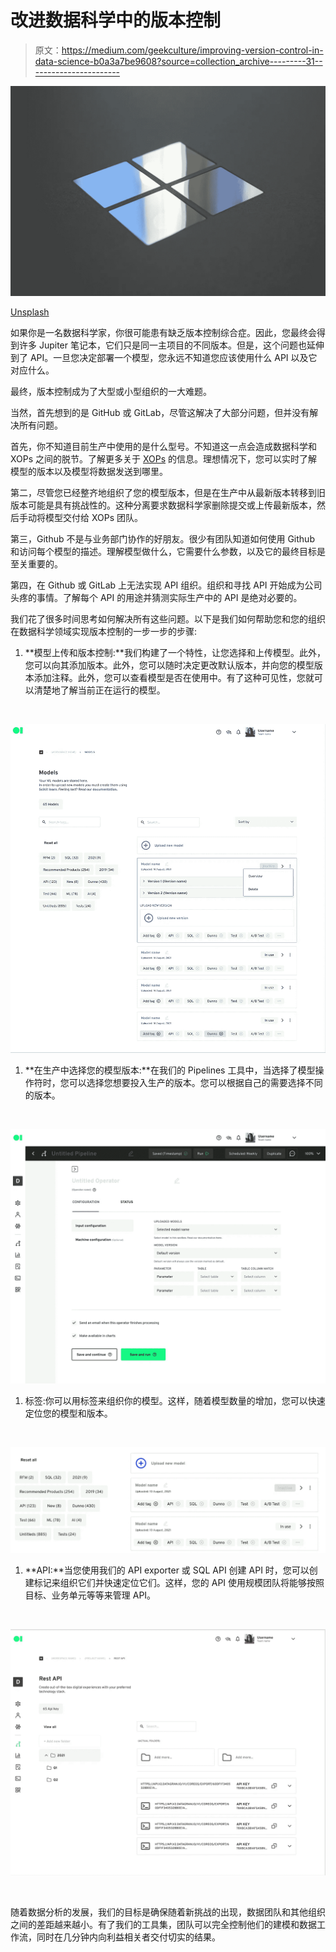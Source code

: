 # 改进数据科学中的版本控制

> 原文：<https://medium.com/geekculture/improving-version-control-in-data-science-b0a3a7be9608?source=collection_archive---------31----------------------->

![](img/d29f66ab8f4255a70d7d0df69f03648d.png)

[Unsplash](https://unsplash.com/photos/aaTidmhupEw)

如果你是一名数据科学家，你很可能患有缺乏版本控制综合症。因此，您最终会得到许多 Jupiter 笔记本，它们只是同一主项目的不同版本。但是，这个问题也延伸到了 API。一旦您决定部署一个模型，您永远不知道您应该使用什么 API 以及它对应什么。

最终，版本控制成为了大型或小型组织的一大难题。

当然，首先想到的是 GitHub 或 GitLab，尽管这解决了大部分问题，但并没有解决所有问题。

首先，你不知道目前生产中使用的是什么型号。不知道这一点会造成数据科学和 XOPs 之间的脱节。了解更多关于 [XOPs](https://blog.datagran.io/posts/xops-and-how-to-quickly-demonstrate-business-value-in-your-organization) 的信息。理想情况下，您可以实时了解模型的版本以及模型将数据发送到哪里。

第二，尽管您已经整齐地组织了您的模型版本，但是在生产中从最新版本转移到旧版本可能是具有挑战性的。这种分离要求数据科学家删除提交或上传最新版本，然后手动将模型交付给 XOPs 团队。

第三，Github 不是与业务部门协作的好朋友。很少有团队知道如何使用 Github 和访问每个模型的描述。理解模型做什么，它需要什么参数，以及它的最终目标是至关重要的。

第四，在 Github 或 GitLab 上无法实现 API 组织。组织和寻找 API 开始成为公司头疼的事情。了解每个 API 的用途并猜测实际生产中的 API 是绝对必要的。

我们花了很多时间思考如何解决所有这些问题。以下是我们如何帮助您和您的组织在数据科学领域实现版本控制的一步一步的步骤:

1.  **模型上传和版本控制:**我们构建了一个特性，让您选择和上传模型。此外，您可以向其添加版本。此外，您可以随时决定更改默认版本，并向您的模型版本添加注释。此外，您可以查看模型是否在使用中。有了这种可见性，您就可以清楚地了解当前正在运行的模型。

‍

![](img/03933d50a4ee3d58444db13afb356253.png)

1.  **在生产中选择您的模型版本:**在我们的 Pipelines 工具中，当选择了模型操作符时，您可以选择您想要投入生产的版本。您可以根据自己的需要选择不同的版本。

‍

![](img/fad8521c5dbc302624734748be6c9291.png)

1.  标签:你可以用标签来组织你的模型。这样，随着模型数量的增加，您可以快速定位您的模型和版本。

‍

![](img/2c1354c2e59304aa34c4694fa3e8d2a3.png)

1.  **API:**当您使用我们的 API exporter 或 SQL API 创建 API 时，您可以创建标记来组织它们并快速定位它们。这样，您的 API 使用规模团队将能够按照目标、业务单元等等来管理 API。

‍

![](img/fdcd549bb33c635beda073fcbd26ff73.png)

‍

随着数据分析的发展，我们的目标是确保随着新挑战的出现，数据团队和其他组织之间的差距越来越小。有了我们的工具集，团队可以完全控制他们的建模和数据工作流，同时在几分钟内向利益相关者交付切实的结果。
